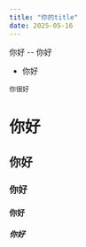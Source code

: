 ```yaml
---
title: "你的title"
date: 2025-05-16
---
```




你好
-- 你好
- 你好

```
你很好
```


# 你好
## 你好
### 你好
#### 你好
##### 你好
